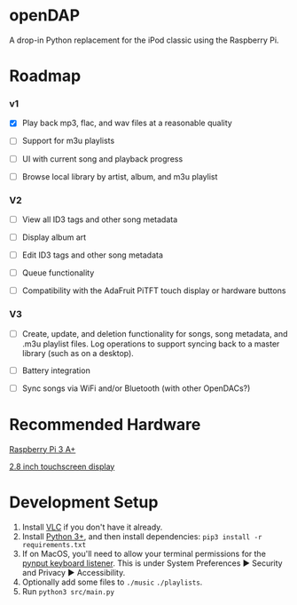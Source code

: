 # openDAP
A drop-in Python replacement for the iPod classic using the Raspberry Pi.

# Roadmap
### v1

- [x] Play back mp3, flac, and wav files at a reasonable quality

- [ ] Support for m3u playlists

- [ ] UI with current song and playback progress

- [ ] Browse local library by artist, album, and m3u playlist

### V2

- [ ] View all ID3 tags and other song metadata

- [ ] Display album art

- [ ] Edit ID3 tags and other song metadata

- [ ] Queue functionality

- [ ] Compatibility with the AdaFruit PiTFT touch display or hardware buttons

### V3

- [ ] Create, update, and deletion functionality for songs, song metadata, and .m3u playlist files. Log operations to support syncing back to a master library (such as on a desktop).

- [ ] Battery integration

- [ ] Sync songs via WiFi and/or Bluetooth (with other OpenDACs?)

# Recommended Hardware
[Raspberry Pi 3 A+](https://www.adafruit.com/product/4027)

[2.8 inch touchscreen display](https://www.adafruit.com/product/1601)

# Development Setup
1. Install [VLC](https://www.videolan.org/vlc/) if you don't have it already.
1. Install [Python 3+](https://www.python.org/), and then install dependencies:
`pip3 install -r requirements.txt`
1. If on MacOS, you'll need to allow your terminal permissions for the [pynput keyboard listener](https://pynput.readthedocs.io/en/latest/limitations.html#mac-osx). This is under System Preferences ▶ Security and Privacy ▶ Accessibility.
1. Optionally add some files to `./music` `./playlists`.
1. Run `python3 src/main.py`
